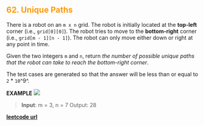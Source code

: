 <h2 style="color:#F90;">62. Unique Paths</h2>

There is a robot on an `m x n` grid. The robot is initially located at the **top-left** corner (i.e., `grid[0][0]`). The robot tries to move to the **bottom-right** corner (i.e., `grid[m - 1][n - 1]`). The robot can only move either down or right at any point in time.

Given the two integers `m` and `n`, return *the number of possible unique paths that the robot can take to reach the bottom-right corner*.

The test cases are generated so that the answer will be less than or equal to `2` * `10`^9^.

**EXAMPLE**
<img src="https://assets.leetcode.com/uploads/2018/10/22/robot_maze.png"/>
>**Input**: m = 3, n = 7
Output: 28

**[leetcode url](https://leetcode.com/problems/unique-paths/description)**